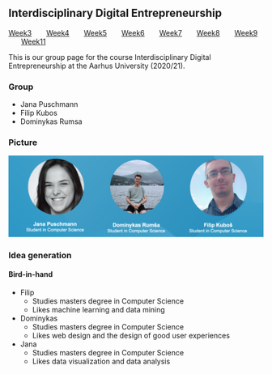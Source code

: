 ## Interdisciplinary Digital Entrepreneurship

[Week3](./README.md) &ensp;&ensp;&ensp; [Week4](case_work/week4.md) &ensp;&ensp;&ensp; [Week5](case_work/week5.md) &ensp;&ensp;&ensp; [Week6](case_work/week6.md) 
&ensp;&ensp;&ensp; [Week7](case_work/week7.md) &ensp;&ensp;&ensp; [Week8](case_work/week8.md) &ensp;&ensp;&ensp; [Week9](case_work/week9.md) &ensp;&ensp;&ensp; [Week11](case_work/week11.md)

This is our group page for the course Interdisciplinary Digital Entrepreneurship at the Aarhus University (2020/21).

### Group

- Jana Puschmann
- Filip Kubos
- Dominykas Rumsa

### Picture

<img src="images/the_team.png">

### Idea generation 
#### Bird-in-hand
- Filip 
  * Studies masters degree in Computer Science 
  * Likes machine learning and data mining
- Dominykas 
  * Studies masters degree in Computer Science 
  * Likes web design and the design of good user experiences 
- Jana 
  * Studies masters degree in Computer Science 
  * Likes data visualization and data analysis 
  
